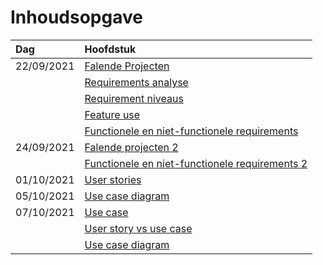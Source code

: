 # Inhoudsopgave

| Dag        | Hoofdstuk                                                                                                                       |
| :--------- | :------------------------------------------------------------------------------------------------------------------------------ |
| 22/09/2021 | [Falende Projecten](week38/AFO-2021-09-22-H.md#Falende%20Projecten)                                                             |
|            | [Requirements analyse](week38/AFO-2021-09-22-H.md##requirements%20analyse)                                                      |
|            | [Requirement niveaus](week38/AFO-2021-09-22-H.md##requirement%20niveaus)                                                        |
|            | [Feature use](week38/AFO-2021-09-22-H.md##feature%20use)                                                                        |
|            | [Functionele en niet-functionele requirements](week38/AFO-2021-09-22-H.md##functionele%20en%20niet-functionele%20requirements)  |
| 24/09/2021 | [Falende projecten 2](week38/AFO-2021-09-24-W.md#Falende%20projecten)                                                           |
|            | [Functionele en niet-functionele requirements 2](week38/AFO-2021-09-24-W.md#Functionele%20en%20niet-functionele%20requirements) |
| 01/10/2021 | [User stories](week39/AFO-2021-10-01-W.md#User%20stories)                                                                       |
| 05/10/2021 | [Use case diagram](week40/AFO-2021-10-05-W.md#Use%20case%20diagram)                                                             |
| 07/10/2021 | [Use case](week40/AFO-2021-10-07-H.md#Use%20case)                                                                               |
|            | [User story vs use case](week40/AFO-2021-10-07-H.md#User%20story%20vs%20use%20case)                                             |
|            | [Use case diagram](week40/AFO-2021-10-07-H.md#Use%20case%20diagram)                                                             |
